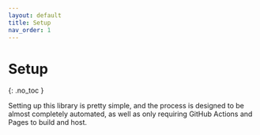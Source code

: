```yaml
---
layout: default
title: Setup
nav_order: 1
---
```


# Setup
{: .no_toc }

Setting up this library is pretty simple, and the process is designed to be almost completely automated, as well as only requiring GitHub Actions and Pages to build and host.

